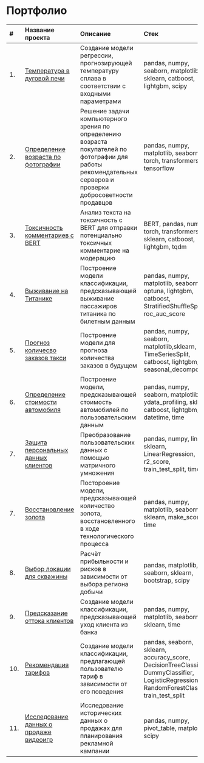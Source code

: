 # Портфолио

|**#** |**Название проекта** |**Описание** |**Стек**|
| :--- | :---                | :---        | :---   |
| 1.   | [Температура в дуговой печи](https://github.com/romauov/Data-Science-Portfolio/tree/main/furnace_temperature) | Создание модели регрессии, прогнозирующей температуру сплава в соответствии с входными параметрами | pandas, numpy, seaborn, matplotlib, sklearn, catboost, lightgbm, scipy |
| 2.   | [Определение возраста по фотографии](https://github.com/romauov/Data-Science-Portfolio/tree/main/CV_age) | Решение задачи компьютерного зрения по определению возраста покупателей по фотографии для работы рекомендательных серверов и проверки добросоветности продавцов| pandas, numpy, matplotlib, seaborn, PIL, torch, transformers, tensorflow |
| 3.   | [Токсичность комментариев с BERT](https://github.com/romauov/Data-Science-Portfolio/tree/main/textML-toxic_comments) | Анализ текста на токсичность c BERT для отправки потенциально токсичных комментарие на модерацию             | BERT, pandas, numpy, torch, transformers, sklearn, catboost, lightgbm, tqdm |
| 4.   | [Выживание на Титанике](https://github.com/romauov/Data-Science-Portfolio/tree/main/Titanic) | Построение модели классификации, предсказывающей выживание пассажиров титаника по билетным данным             | pandas, numpy, matplotlib, seaborn, optuna, lightgbm, catboost, StratifiedShuffleSplit, roc_auc_score |
| 5.   | [Прогноз количесво заказов такси](https://github.com/romauov/Data-Science-Portfolio/tree/main/timerows-taxiforecast) | Построение модели для прогноза количества заказов в будущем | pandas, numpy, seaborn, matplotlib,sklearn, TimeSeriesSplit, catboost, lightgbm, seasonal_decompose |
| 6.   | [Определение стоимости автомобиля](https://github.com/romauov/Data-Science-Portfolio/tree/main/numerical_methods_car_price) | Построение модели, предсказывающей стоимость автомобилей по пользовательским данным | pandas, numpy, seaborn, matplotlib, ydata_profiling, sklearn, catboost, lightgbm, datetime, time |
| 7.   | [Защита персональных данных клиентов](https://github.com/romauov/Data-Science-Portfolio/tree/main/linalg-data_protect) | Преобразование пользовательских данных с помощью матричного умножения | pandas, numpy, linalg, sklearn, LinearRegression, r2_score, train_test_split, time |
| 7.   | [Восстановление золота](https://github.com/romauov/Data-Science-Portfolio/tree/main/gold_refinement) | Постороение модели, предсказывающей количество золота, восстановленного в ходе технологического процесса | pandas, numpy, matplotlib, seaborn, sklearn, make_scorer, time |
| 8.   | [Выбор локации для скважины](https://github.com/romauov/Data-Science-Portfolio/tree/main/well_location) | Расчёт прибыльности и рисков в зависимости от выбора региона добычи | pandas, matplotlib, seaborn, sklearn, bootstrap, scipy |
| 9.   | [Предсказание оттока клиентов](https://github.com/romauov/Data-Science-Portfolio/tree/main/bank-leave) | Создание модели классификации, предсказывающей уход клиента из банка | pandas, numpy, matplotlib, seaborn, sklearn, time |
| 10.   | [Рекомендация тарифов](https://github.com/romauov/Data-Science-Portfolio/tree/main/tariff-predict) | Создание модели классификации, предлагающей пользователю тариф в зависимости от его поведения | pandas, seaborn, sklearn, accuracy_score, DecisionTreeClassifier, DummyClassifier, LogisticRegression, RandomForestClassifier, train_test_split |
| 11.   | [Исследование данных о продаже видеоигр](https://github.com/romauov/Data-Science-Portfolio/tree/main/games-research) | Исследование исторических данных о продажах для планирования рекламной кампании | pandas, numpy, pivot_table, matplotlib, scipy |